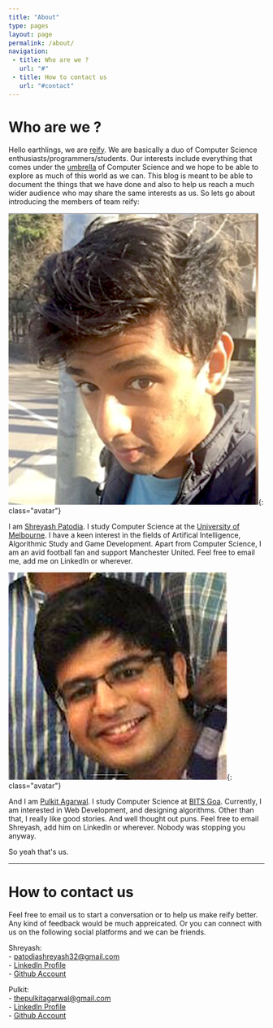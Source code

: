 ```yaml
---
title: "About"
type: pages
layout: page
permalink: /about/
navigation:
 - title: Who are we ?
   url: "#"
 - title: How to contact us
   url: "#contact"
---
```


# Who are we ?

Hello earthlings, we are [reify](http://www.vocabulary.com/dictionary/reify). We are basically a duo of Computer Science 
enthusiasts/programmers/students. Our interests include everything that comes under the [umbrella](http://giphy.com/gifs/funny-film-xyRNC33DiD172) of Computer Science and we hope to be able to explore as much of this world as we can. This blog is meant to be able to document the things that we have done and also to help us reach a much wider audience who may share the same interests as us. So lets go about introducing the members of team reify:

![Yup, that's me](/images/layout/photos/shreyash.png){: class="avatar"} 

 I am [Shreyash Patodia](https://www.facebook.com/shreyash.patodia). I study Computer Science at the [University of Melbourne](https://www.unimelb.edu.au). I have a keen interest in the fields of Artifical Intelligence, Algorithmic Study and Game Development. Apart from Computer Science, I am an avid football fan and support Manchester United. Feel free to email me, add me on LinkedIn or wherever. 


![Yup, that's me](/images/layout/photos/pulkit.png){: class="avatar"} 

And I am [Pulkit Agarwal](https://www.facebook.com/the.pulkitagarwal). I study Computer Science at [BITS Goa](http://www.bits-pilani.ac.in/Goa/). Currently, I am interested in Web Development, and designing algorithms. Other than that, I really like good stories. And well thought out puns. Feel free to email Shreyash, add him on LinkedIn or wherever. Nobody was stopping you anyway.

So yeah that's us. 




<!--more-->

<hr class="large title" id="contact">

# How to contact us

Feel free to email us to start a conversation or to help us make reify better. Any kind of feedback would be much appreicated. Or you can connect with us on the following social platforms and we can be friends.

                                                                                                                 
Shreyash:                                                                  
		- [patodiashreyash32@gmail.com](mailto:patodiashreyash32@gmail.com)    
		- [LinkedIn Profile](https://www.linkedin.com/profile/view?id=AAIAABXT0_YBjQZYSvlGdwrOqhJB2-CulyG39Os&trk=nav_responsive_tab_profile_pic)                                                                                                                
    - [Github Account](https://github.com/ShreyashPatodia)

Pulkit:                                                                     
    - [thepulkitagarwal@gmail.com](mailto:thepulkitagarwal@gmail.com)    
		- [LinkedIn Profile](https://www.linkedin.com/profile/view?id=AAkAAApLGSoBCoRlXjOyw56XZkg-nl9wfD36sGE&authType=NAME_SEARCH&authToken=dsg7&locale=en_US&trk=tyah&trkInfo=clickedVertical%3Amynetwork%2CclickedEntityId%3A172693802%2CauthType%3ANAME_SEARCH%2Cidx%3A1-2-2%2CtarId%3A1450159063707%2Ctas%3APulkit%20)                                                                                            
    - [Github Account](https://github.com/thepulkitagarwal)

		 







